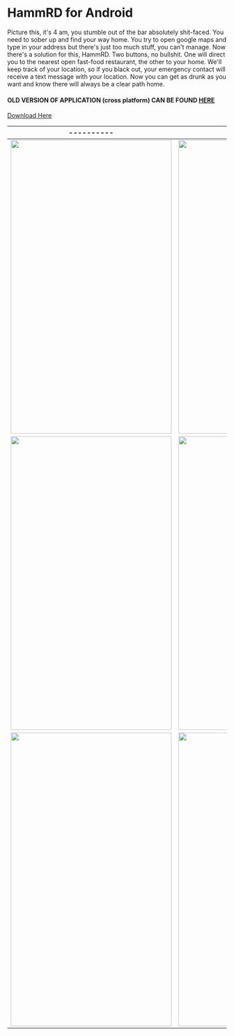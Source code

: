 # HammRD for Android

Picture this, it's 4 am, you stumble out of the bar absolutely shit-faced. You need to sober up and find your way home. You try to open google maps and type in your address but there's just too much stuff, you can't manage. Now there's a solution for this, HammRD. Two buttons, no bullshit. One will direct you to the nearest open fast-food restaurant, the other to your home. We'll keep track of your location, so if you black out, your emergency contact will receive a text message with your location. Now you can get as drunk as you want and know there will always  be a clear path home.

#### OLD VERSION OF APPLICATION (cross platform) CAN BE FOUND [HERE](https://github.com/justin-lu054/hammrd) ####

[Download Here](https://github.com/justin-lu054/hammrdandroid/releases)

|----------|----------|
|----------|----------|
|<img src="https://i.imgur.com/ohQFnst.png" width="369" height="674"/>|<img src="https://i.imgur.com/g5CKxeg.png" width="369" height="674"/>|
|<img src="https://i.imgur.com/bbnB3Qe.png" width="369" height="674"/>|<img src="https://i.imgur.com/r9HAN9U.jpg" width="369" height="674"/>|
|<img src="https://i.imgur.com/mvakTkK.png" width="369" height="674"/>|<img src="https://i.imgur.com/iR68Uzl.png" width="369" height="674"/>|








